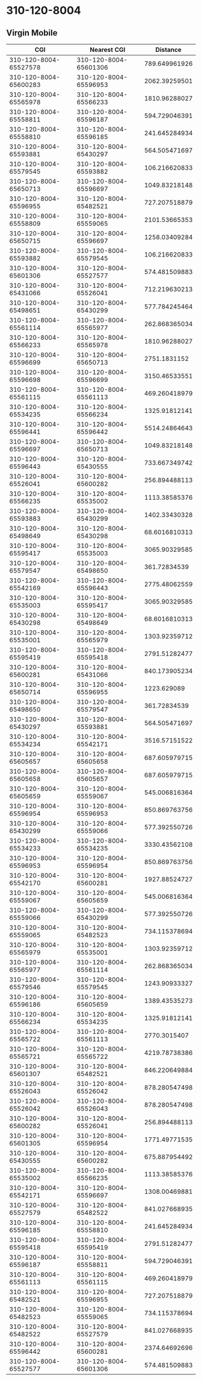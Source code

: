 # 310-120-8004
## Virgin Mobile


| CGI | Nearest CGI | Distance |
|-----|-------------|----------|
| 310-120-8004-65527578 | 310-120-8004-65601306 | 789.649961926 |
| 310-120-8004-65600283 | 310-120-8004-65596953 | 2062.39259501 |
| 310-120-8004-65565978 | 310-120-8004-65566233 | 1810.96288027 |
| 310-120-8004-65558811 | 310-120-8004-65596187 | 594.729046391 |
| 310-120-8004-65558810 | 310-120-8004-65596185 | 241.645284934 |
| 310-120-8004-65593881 | 310-120-8004-65430297 | 564.505471697 |
| 310-120-8004-65579545 | 310-120-8004-65593882 | 106.216620833 |
| 310-120-8004-65650713 | 310-120-8004-65596697 | 1049.83218148 |
| 310-120-8004-65596955 | 310-120-8004-65482521 | 727.207518879 |
| 310-120-8004-65558809 | 310-120-8004-65559065 | 2101.53665353 |
| 310-120-8004-65650715 | 310-120-8004-65596697 | 1258.03409284 |
| 310-120-8004-65593882 | 310-120-8004-65579545 | 106.216620833 |
| 310-120-8004-65601306 | 310-120-8004-65527577 | 574.481509883 |
| 310-120-8004-65431066 | 310-120-8004-65526041 | 712.219630213 |
| 310-120-8004-65498651 | 310-120-8004-65430299 | 577.784245464 |
| 310-120-8004-65561114 | 310-120-8004-65565977 | 262.868365034 |
| 310-120-8004-65566233 | 310-120-8004-65565978 | 1810.96288027 |
| 310-120-8004-65596699 | 310-120-8004-65650713 | 2751.1831152 |
| 310-120-8004-65596698 | 310-120-8004-65596699 | 3150.46533551 |
| 310-120-8004-65561115 | 310-120-8004-65561113 | 469.260418979 |
| 310-120-8004-65534235 | 310-120-8004-65566234 | 1325.91812141 |
| 310-120-8004-65596441 | 310-120-8004-65596442 | 5514.24864643 |
| 310-120-8004-65596697 | 310-120-8004-65650713 | 1049.83218148 |
| 310-120-8004-65596443 | 310-120-8004-65430555 | 733.667349742 |
| 310-120-8004-65526041 | 310-120-8004-65600282 | 256.894488113 |
| 310-120-8004-65566235 | 310-120-8004-65535002 | 1113.38585376 |
| 310-120-8004-65593883 | 310-120-8004-65430299 | 1402.33430328 |
| 310-120-8004-65498649 | 310-120-8004-65430298 | 68.6016810313 |
| 310-120-8004-65595417 | 310-120-8004-65535003 | 3065.90329585 |
| 310-120-8004-65579547 | 310-120-8004-65498650 | 361.72834539 |
| 310-120-8004-65542169 | 310-120-8004-65596443 | 2775.48062559 |
| 310-120-8004-65535003 | 310-120-8004-65595417 | 3065.90329585 |
| 310-120-8004-65430298 | 310-120-8004-65498649 | 68.6016810313 |
| 310-120-8004-65535001 | 310-120-8004-65565979 | 1303.92359712 |
| 310-120-8004-65595419 | 310-120-8004-65595418 | 2791.51282477 |
| 310-120-8004-65600281 | 310-120-8004-65431066 | 840.173905234 |
| 310-120-8004-65650714 | 310-120-8004-65596955 | 1223.629089 |
| 310-120-8004-65498650 | 310-120-8004-65579547 | 361.72834539 |
| 310-120-8004-65430297 | 310-120-8004-65593881 | 564.505471697 |
| 310-120-8004-65534234 | 310-120-8004-65542171 | 3516.57151522 |
| 310-120-8004-65605657 | 310-120-8004-65605658 | 687.605979715 |
| 310-120-8004-65605658 | 310-120-8004-65605657 | 687.605979715 |
| 310-120-8004-65605659 | 310-120-8004-65559067 | 545.006816364 |
| 310-120-8004-65596954 | 310-120-8004-65596953 | 850.869763756 |
| 310-120-8004-65430299 | 310-120-8004-65559066 | 577.392550726 |
| 310-120-8004-65534233 | 310-120-8004-65534235 | 3330.43562108 |
| 310-120-8004-65596953 | 310-120-8004-65596954 | 850.869763756 |
| 310-120-8004-65542170 | 310-120-8004-65600281 | 1927.88524727 |
| 310-120-8004-65559067 | 310-120-8004-65605659 | 545.006816364 |
| 310-120-8004-65559066 | 310-120-8004-65430299 | 577.392550726 |
| 310-120-8004-65559065 | 310-120-8004-65482523 | 734.115378694 |
| 310-120-8004-65565979 | 310-120-8004-65535001 | 1303.92359712 |
| 310-120-8004-65565977 | 310-120-8004-65561114 | 262.868365034 |
| 310-120-8004-65579546 | 310-120-8004-65579545 | 1243.90933327 |
| 310-120-8004-65596186 | 310-120-8004-65605659 | 1389.43535273 |
| 310-120-8004-65566234 | 310-120-8004-65534235 | 1325.91812141 |
| 310-120-8004-65565722 | 310-120-8004-65561113 | 2770.3015407 |
| 310-120-8004-65565721 | 310-120-8004-65565722 | 4219.78738386 |
| 310-120-8004-65601307 | 310-120-8004-65482521 | 846.220649884 |
| 310-120-8004-65526043 | 310-120-8004-65526042 | 878.280547498 |
| 310-120-8004-65526042 | 310-120-8004-65526043 | 878.280547498 |
| 310-120-8004-65600282 | 310-120-8004-65526041 | 256.894488113 |
| 310-120-8004-65601305 | 310-120-8004-65596954 | 1771.49771535 |
| 310-120-8004-65430555 | 310-120-8004-65600282 | 675.887954492 |
| 310-120-8004-65535002 | 310-120-8004-65566235 | 1113.38585376 |
| 310-120-8004-65542171 | 310-120-8004-65596697 | 1308.00469881 |
| 310-120-8004-65527579 | 310-120-8004-65482522 | 841.027668935 |
| 310-120-8004-65596185 | 310-120-8004-65558810 | 241.645284934 |
| 310-120-8004-65595418 | 310-120-8004-65595419 | 2791.51282477 |
| 310-120-8004-65596187 | 310-120-8004-65558811 | 594.729046391 |
| 310-120-8004-65561113 | 310-120-8004-65561115 | 469.260418979 |
| 310-120-8004-65482521 | 310-120-8004-65596955 | 727.207518879 |
| 310-120-8004-65482523 | 310-120-8004-65559065 | 734.115378694 |
| 310-120-8004-65482522 | 310-120-8004-65527579 | 841.027668935 |
| 310-120-8004-65596442 | 310-120-8004-65600281 | 2374.64692696 |
| 310-120-8004-65527577 | 310-120-8004-65601306 | 574.481509883 |
